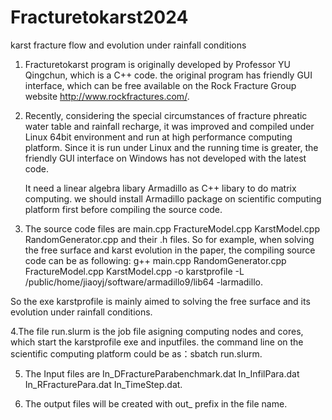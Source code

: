# Fracturetokarst2024
karst fracture flow and evolution under rainfall conditions

1. Fracturetokarst program is originally developed by Professor YU Qingchun, which is a C++ code. the original program has friendly GUI interface, which can be free available on the Rock Fracture Group website http://www.rockfractures.com/. 
2. Recently, considering the special circumstances of fracture phreatic water table and rainfall recharge, it was improved and compiled under Linux 64bit environment and run at high performance computing platform. Since it is run under Linux and the running time is greater, the friendly GUI interface on Windows has not developed with the latest code.

   It need a linear algebra libary Armadillo as C++ libary to do matrix computing. we should install Armadillo package on scientific computing platform first before compiling the source code.

3. The source code files are main.cpp FractureModel.cpp  KarstModel.cpp  RandomGenerator.cpp and their .h files. So for example, when solving the free surface and karst evolution in the paper, the compiling source code can be as following: g++ main.cpp RandomGenerator.cpp FractureModel.cpp KarstModel.cpp -o karstprofile -L /public/home/jiaoyj/software/armadillo9/lib64 -larmadillo.

So the exe karstprofile  is mainly aimed to solving the free surface and its evolution under rainfall conditions.

4.The file run.slurm is the job file asigning computing nodes and cores, which start the karstprofile exe and inputfiles. the command line on the scientific computing platform could be as：sbatch run.slurm.

5. The Input files are In_DFractureParabenchmark.dat  In_InfilPara.dat  In_RFracturePara.dat  In_TimeStep.dat.

6. The output files will be created with out_ prefix in the file name.

